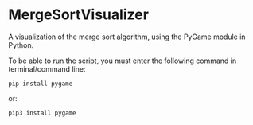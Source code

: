 # MergeSortVisualizer
A visualization of the merge sort algorithm, using the PyGame module in Python.

To be able to run the script, you must enter the following command in terminal/command line:

```
pip install pygame
```

or:

```
pip3 install pygame
```
